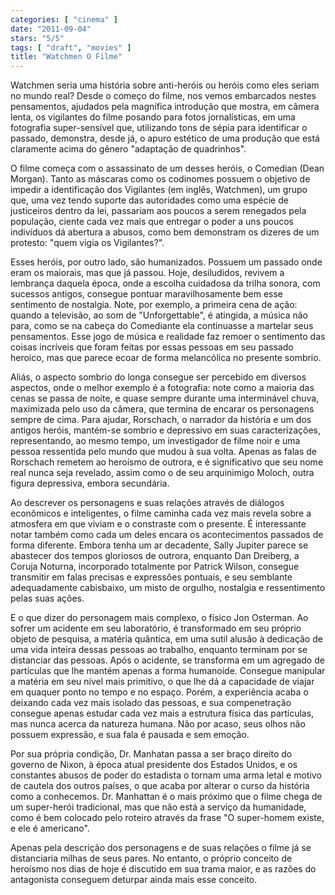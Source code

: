```yaml
---
categories: [ "cinema" ]
date: "2011-09-04"
stars: "5/5"
tags: [ "draft", "movies" ]
title: "Watchmen O Filme"
---
```

Watchmen seria uma história sobre anti-heróis ou heróis como eles
seriam no mundo real? Desde o começo do filme, nos vemos embarcados
nestes pensamentos, ajudados pela magnífica introdução que mostra, em
câmera lenta, os vigilantes do filme posando para fotos jornalísticas,
em uma fotografia super-sensível que, utilizando tons de sépia para
identificar o passado, demonstra, desde já, o apuro estético de
uma produção que está claramente acima do gênero "adaptação de
quadrinhos".

O filme começa com o assassinato de um desses heróis, o Comedian
(Dean Morgan). Tanto as máscaras como os codinomes possuem o objetivo
de impedir a identificação dos Vigilantes (em inglês, Watchmen),
um grupo que, uma vez tendo suporte das autoridades como uma espécie
de justiceiros dentro da lei, passariam aos poucos a serem renegados
pela população, ciente cada vez mais que entregar o poder a uns poucos
indivíduos dá abertura a abusos, como bem demonstram os dizeres de um
protesto: "quem vigia os Vigilantes?".

Esses heróis, por outro lado, são humanizados. Possuem um passado
onde eram os maiorais, mas que já passou. Hoje, desiludidos, revivem a
lembrança daquela época, onde a escolha cuidadosa da trilha sonora, com
sucessos antigos, consegue pontuar maravilhosamente bem esse sentimento
de nostalgia. Note, por exemplo, a primeira cena de ação: quando
a televisão, ao som de "Unforgettable", é atingida, a música não
para, como se na cabeça do Comediante ela continuasse a martelar seus
pensamentos. Esse jogo de música e realidade faz remoer o sentimento
das coisas incríveis que foram feitas por essas pessoas em seu passado
heroico, mas que parece ecoar de forma melancólica no presente sombrio.

Aliás, o aspecto sombrio do longa consegue ser percebido em diversos
aspectos, onde o melhor exemplo é a fotografia: note como a maioria
das cenas se passa de noite, e quase sempre durante uma interminável
chuva, maximizada pelo uso da câmera, que termina de encarar os
personagens sempre de cima. Para ajudar, Rorschach, o narrador da
história e um dos antigos heróis, mantém-se sombrio e depressivo em
suas caracterizações, representando, ao mesmo tempo, um investigador
de filme noir e uma pessoa ressentida pelo mundo que mudou à sua
volta. Apenas as falas de Rorschach remetem ao heroísmo de outrora,
e é significativo que seu nome real nunca seja revelado, assim como o
de seu arquinimigo Moloch, outra figura depressiva, embora secundária.

Ao descrever os personagens e suas relações através de diálogos
econômicos e inteligentes, o filme caminha cada vez mais revela sobre a
atmosfera em que viviam e o constraste com o presente. É interessante
notar também como cada um deles encara os acontecimentos passados de
forma diferente. Embora tenha um ar decadente, Sally Jupiter parece
se abastecer dos tempos gloriosos de outrora, enquanto Dan Dreiberg,
a Coruja Noturna, incorporado totalmente por Patrick Wilson, consegue
transmitir em falas precisas e expressões pontuais, e seu semblante
adequadamente cabisbaixo, um misto de orgulho, nostalgia e ressentimento
pelas suas ações.

E o que dizer do personagem mais complexo, o físico Jon Osterman. Ao
sofrer um acidente em seu laboratório, é transformado em seu
próprio objeto de pesquisa, a matéria quântica, em uma sutil
alusão à dedicação de uma vida inteira dessas pessoas ao trabalho,
enquanto terminam por se distanciar das pessoas. Após o acidente, se
transforma em um agregado de partículas que lhe mantém apenas a forma
humanoide. Consegue manipular a matéria em seu nível mais primitivo,
o que lhe dá a capacidade de viajar em quaquer ponto no tempo e no
espaço. Porém, a experiência acaba o deixando cada vez mais isolado
das pessoas, e sua compenetração consegue apenas estudar cada vez
mais a estrutura física das partículas, mas nunca acerca da natureza
humana. Não por acaso, seus olhos não possuem expressão, e sua fala
é pausada e sem emoção.

Por sua própria condição, Dr. Manhatan passa a ser braço direito
do governo de Nixon, à época atual presidente dos Estados Unidos,
e os constantes abusos de poder do estadista o tornam uma arma letal e
motivo de cautela dos outros países, o que acaba por alterar o curso
da história como a conhecemos. Dr. Manhattan é o mais próximo que
o filme chega de um super-herói tradicional, mas que não está a
serviço da humanidade, como é bem colocado pelo roteiro através da
frase "O super-homem existe, e ele é americano".

Apenas pela descrição dos personagens e de suas relações o filme já
se distanciaria milhas de seus pares. No entanto, o próprio conceito de
heroísmo nos dias de hoje é discutido em sua trama maior, e as razões
do antagonista conseguem deturpar ainda mais esse conceito.

